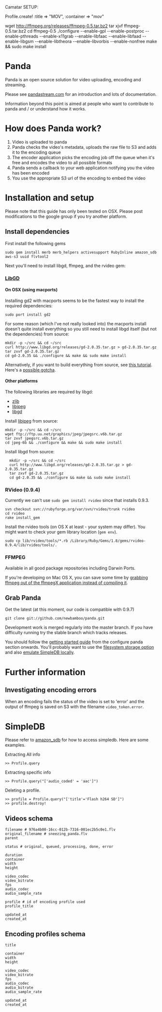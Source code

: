 Camatar SETUP:

Profile.create! :title => "MOV", :container => "mov"


wget http://ffmpeg.org/releases/ffmpeg-0.5.tar.bz2
tar xjvf ffmpeg-0.5.tar.bz2
cd ffmpeg-0.5
./configure --enable-gpl --enable-postproc  --enable-pthreads --enable-x11grab  --enable-libfaac --enable-libfaad --enable-libgsm --enable-libtheora --enable-libvorbis   --enable-nonfree
make && sudo make install

Panda
=====

Panda is an open source solution for video uploading, encoding and streaming.

Please see [pandastream.com](http://pandastream.com/) for an introduction and lots of documentation.

Information beyond this point is aimed at people who want to contribute to panda and / or understand how it works.

How does Panda work?
====================

1. Video is uploaded to panda
2. Panda checks the video's metadata, uploads the raw file to S3 and adds it to the encoding queue
3. The encoder application picks the encoding job off the queue when it's free and encodes the video to all possible formats
4. Panda sends a callback to your web application notifying you the video has been encoded
5. You use the appropriate S3 url of the encoding to embed the video

Installation and setup
======================

Please note that this guide has only been tested on OSX. Please post modifications to the google group if you try another platform.

Install dependencies
--------------------

First install the following gems

    sudo gem install merb merb_helpers activesupport RubyInline amazon_sdb aws-s3 uuid flvtool2

Next you'll need to install libgd, ffmpeg, and the rvideo gem:

### [LibGD](http://www.libgd.org/Main_Page)

#### On OSX (using macports)

Installing gd2 with macports seems to be the fastest way to install the required dependencies:

    sudo port install gd2

For some reason (which I've not really looked into) the macports install doesn't quite install everything so you still need to install libgd itself (but not the dependencies) from source:

    mkdir -p ~/src && cd ~/src
    curl http://www.libgd.org/releases/gd-2.0.35.tar.gz > gd-2.0.35.tar.gz
    tar zxvf gd-2.0.35.tar.gz
    cd gd-2.0.35 && ./configure && make && sudo make install

Alternatively, if you want to build everything from source, see [this tutorial](http://mikewest.org/archive/installing-libgd-from-source-on-os-x). Here's a [possible gotcha](http://www.libgd.org/FAQ#gd_keeps_saying_it_can.27t_find_png_or_jpeg_support._I_did_install_libpng_and_libjpeg._What_am_I_missing.3F).

#### Other platforms

The following libraries are required by libgd:

* [zlib](http://www.zlib.net)
* [libjpeg](http://www.ijg.org/)
* [libgd](http://www.libgd.org/Main_Page)

Install [libjpeg](http://www.ijg.org/) from source:

    mkdir -p ~/src && cd ~/src
    wget ftp://ftp.uu.net/graphics/jpeg/jpegsrc.v6b.tar.gz
    tar zxvf jpegsrc.v6b.tar.gz
    cd jpeg-6b && ./configure && make && sudo make install

Install libgd from source:

      mkdir -p ~/src && cd ~/src
      curl http://www.libgd.org/releases/gd-2.0.35.tar.gz > gd-2.0.35.tar.gz
      tar zxvf gd-2.0.35.tar.gz
      cd gd-2.0.35 && ./configure && make && sudo make install

### RVideo (0.9.4)

Currently we can't use `sudo gem install rvideo` since that installs 0.9.3.

    svn checkout svn://rubyforge.org/var/svn/rvideo/trunk rvideo
    cd rvideo
    rake install_gem

Install the rvideo tools (on OS X at least - your system may differ). You might want to check your gem library location (`gem env`).

    sudo cp lib/rvideo/tools/*.rb /Library/Ruby/Gems/1.8/gems/rvideo-0.9.4/lib/rvideo/tools/.

### FFMPEG

Available in all good package repositories including Darwin Ports.

If you're developing on Mac OS X, you can save some time by [grabbing ffmpeg out of the ffmpegX application instead of compiling it](http://www.macosxhints.com/article.php?story=20061220082125312).

Grab Panda
----------
Get the latest (at this moment, our code is compatible with 0.9.7)

    git clone git://github.com/newbamboo/panda.git

Development work is merged regularly into the master branch. If you have difficulty running try the stable branch which tracks releases.

You should follow the [getting started guide](http://pandastream.com/docs/getting_started#configure_panda) from the configure panda section onwards. You'll probably want to use the [filesystem storage option](http://pandastream.tumblr.com/post/54322685/panda-1-2-released) and also [emulate SimpleDB locally](http://pandastream.tumblr.com/post/52779609/playing-with-panda-without-simpledb-account).

Further information
===================

Investigating encoding errors
-----------------------------

When an encoding fails the status of the video is set to 'error' and the output of ffmpeg is saved on S3 with the filename `video_token.error`.

SimpleDB
========

Please refer to [amazon\_sdb](http://nytimes.rubyforge.org/amazon_sdb/) for how to access simpledb. Here are some examples.

Extracting All info 

    >> Profile.query

Extracting specific info

    >> Profile.query("['audio_coded' = 'aac']")

Deleting a profile.

    >> profile = Profile.query("['title'='Flash h264 SD']")
    >> profile.destroy!

Videos schema
-------------

    filename # 976a4b00-16cc-012b-7316-001ec2b5c0e1.flv
    original_filename # sneezing_panda.flv
    parent

    status # original, queued, processing, done, error

    duration
    container
    width
    height

    video_codec
    video_bitrate
    fps
    audio_codec
    audio_sample_rate

    profile # id of encoding profile used
    profile_title

    updated_at
    created_at

Encoding profiles schema
------------------------

    title

    container
    width
    height

    video_codec
    video_bitrate
    fps
    audio_codec
    audio_bitrate
    audio_sample_rate

    updated_at
    created_at
